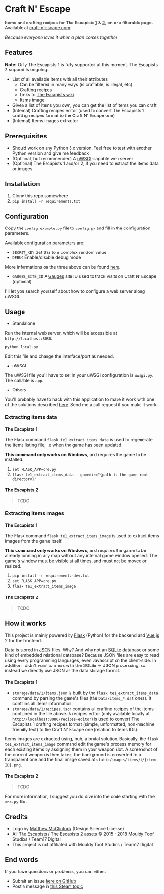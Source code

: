 # Craft N' Escape

Items and crafting recipes for The Escapists [1](https://www.team17.com/games/escapists/) & [2](https://www.team17.com/games/the-escapists-2/),
on one filterable page. Available at [craft-n-escape.com](https://craft-n-escape.com/).

_Because everyone loves it when a plan comes together_

## Features

**Note:** Only The Escapists 1 is fully supported at this moment. The Escapists 2 support is ongoing.

  - List of all available items with all their attributes
    - Can be filtered in many ways (is craftable, is illegal, etc)
    - Crafting recipes
    - Links to [The Escapists wiki](http://theescapists.gamepedia.com/)
    - Items image
  - Given a list of items you own, you can get the list of items you can craft
  - (Internal) Crafting recipes editor (used to convert The Escapists 1 crafting recipes format to the Craft N' Escape one)
  - (Internal) Items images extractor

## Prerequisites

  - Should work on any Python 3.x version. Feel free to test with another Python version and give me feedback
  - (Optional, but recommended) A [uWSGI](https://uwsgi-docs.readthedocs.io/en/latest/)-capable web server
  - (Optional) The Escapists 1 and/or 2, if you need to extract the items data or images

## Installation

  1. Clone this repo somewhere
  2. `pip install -r requirements.txt`

## Configuration

Copy the `config.example.py` file to `config.py` and fill in the configuration parameters.

Available configuration parameters are:

  - `SECRET_KEY` Set this to a complex random value
  - `DEBUG` Enable/disable debug mode

More informations on the three above can be found [here](http://flask.pocoo.org/docs/0.12/config/#builtin-configuration-values).

  - `GAUGES_SITE_ID` A [Gauges](https://gaug.es/) site ID used to track visits on Craft N' Escape (optional)

I'll let you search yourself about how to configure a web server along uWSGI.

## Usage

  - Standalone

Run the internal web server, which will be accessible at `http://localhost:8080`:

```
python local.py
```

Edit this file and change the interface/port as needed.

  - uWSGI

The uWSGI file you'll have to set in your uWSGI configuration is `uwsgi.py`. The callable is `app`.

  - Others

You'll probably have to hack with this application to make it work with one of the solutions described
[here](http://flask.pocoo.org/docs/0.12/deploying/). Send me a pull request if you make it work.

### Extracting items data

#### The Escapists 1

The Flask command `flask te1_extract_items_data` is used to regenerate the items listing file, i.e when the game has been
updated.

**This command only works on Windows**, and requires the game to be installed.

  1. `set FLASK_APP=cne.py`
  2. `flask te1_extract_items_data --gamedir="{path to the game root directory}"`

#### The Escapists 2

> TODO

### Extracting items images

#### The Escapists 1

The Flask command `flask te1_extract_items_image` is used to extract items images from the game itself.

**This command only works on Windows**, and requires the game to be already running in any map without any internal game
window opened. The game's window must be visible at all times, and must not be moved or resized.

  1. `pip install -r requirements-dev.txt`
  2. `set FLASK_APP=cne.py`
  3. `flask te1_extract_items_image`

#### The Escapists 2

> TODO

## How it works

This project is mainly powered by [Flask](http://flask.pocoo.org/) (Python) for the backend and
[Vue.js](http://vuejs.org/) 2 for the frontend.

Data is stored in [JSON](https://en.wikipedia.org/wiki/JSON) files. Why? And why not an [SQLite](https://en.wikipedia.org/wiki/SQLite)
database or some kind of embedded relational database? Because JSON files are easy to read using every programming languages,
even Javascript on the client-side. In addition I didn't want to mess with the SQLite => JSON processing, so instead
we directly use JSON as the data storage format.

#### The Escapists 1

  - `storage/data/1/items.json` is built by the `flask te1_extract_items_data` command by parsing the game's files (the `Data/items_*.dat` ones). It contains all items information.
  - `storage/data/1/recipes.json` contains all crafting recipes of the items contained in the file above. A recipes editor (only available locally at `http://localhost:8080/recipes-editor`) is used to convert The Escapists 1 crafting recipes format (simple, unformatted, non-machine friendly text) to the Craft N' Escape one (relation to items IDs).

Items images are extracted using, huh, a brutal solution. Basically, the `flask te1_extract_items_image` command edit the game's
process memory for each existing items by assigning them in your weapon slot. A screenshot of the current weapon is then
taken, the background is converted to a transparent one and the final image saved at `static/images/items/1/{item ID}.png`.

#### The Escapists 2

> TODO

For more information, I suggest you do dive into the code starting with the `cne.py` file.

## Credits

  - Logo by [Matthew McClintock](https://www.iconfinder.com/icons/34703/beos_customize_wrench_icon) (Design Science License)
  - All The Escapists / The Escapists 2 assets © 2015 - 2018 Mouldy Toof Studios / Team17 Digital
  - This project is not affiliated with Mouldy Toof Studios / Team17 Digital

## End words

If you have questions or problems, you can either:

  - Submit an issue [here on GitHub](https://github.com/EpocDotFr/craft-n-escape/issues)
  - Post a message in [this Steam topic](https://steamcommunity.com/app/298630/discussions/0/1471968797464250630/)